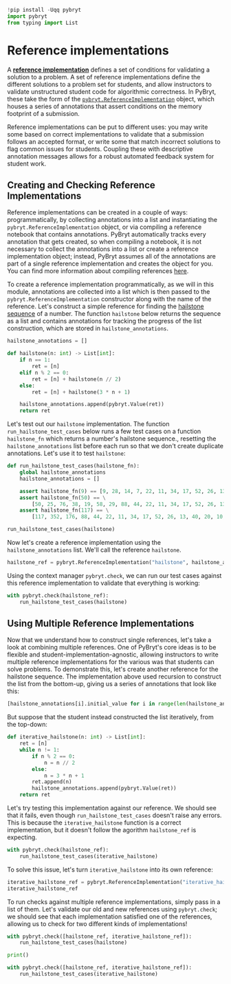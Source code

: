 ```python
!pip install -Uqq pybryt
import pybryt
from typing import List
```

# Reference implementations

A [**reference implementation**](https://microsoft.github.io/pybryt/html/reference_implementations.html) defines a set of conditions for validating a solution to a problem. A set of reference implementations define the different solutions to a problem set for students, and allow instructors to validate unstructured student code for algorithmic correctness. In PyBryt, these take the form of the [`pybryt.ReferenceImplementation`](https://microsoft.github.io/pybryt/html/api_reference.html#pybryt.reference.ReferenceImplementation) object, which houses a series of annotations that assert conditions on the memory footprint of a submission.

Reference implementations can be put to different uses: you may write some based on correct implementations to validate that a submission follows an accepted format, or write some that match incorrect solutions to flag common issues for students. Coupling these with descriptive annotation messages allows for a robust automated feedback system for student work.

## Creating and Checking Reference Implementations

Reference implementations can be created in a couple of ways: programmatically, by collecting annotations into a list and instantiating the `pybryt.ReferenceImplementation` object, or via compiling a reference notebook that contains annotations. PyBryt automatically tracks every annotation that gets created, so when compiling a notebook, it is not necessary to collect the annotations into a list or create a reference implementation object; instead, PyBryt assumes all of the annotations are part of a single reference implementation and creates the object for you. You can find more information about compiling references [here](https://microsoft.github.io/pybryt/html/reference_implementations.html#automatic-reference-creation).

To create a reference implementation programmatically, as we will in this module, annotations are collected into a list which is then passed to the `pybryt.ReferenceImplementation` constructor along with the name of the reference. Let's construct a simple reference for finding the [hailstone sequence](https://en.wikipedia.org/wiki/Collatz_conjecture) of a number. The function `hailstone` below returns the sequence as a list and contains annotations for tracking the progress of the list construction, which are stored in `hailstone_annotations`.


```python
hailstone_annotations = []

def hailstone(n: int) -> List[int]:
    if n == 1:
        ret = [n]
    elif n % 2 == 0:
        ret = [n] + hailstone(n // 2)
    else:
        ret = [n] + hailstone(3 * n + 1)

    hailstone_annotations.append(pybryt.Value(ret))
    return ret
```

Let's test out our `hailstone` implementation. The function `run_hailstone_test_cases` below runs a few test cases on a function `hailstone_fn` which returns a number's hailstone sequence., resetting the `hailstone_annotations` list before each run so that we don't create duplicate annotations. Let's use it to test `hailstone`:


```python
def run_hailstone_test_cases(hailstone_fn):
    global hailstone_annotations
    hailstone_annotations = []

    assert hailstone_fn(9) == [9, 28, 14, 7, 22, 11, 34, 17, 52, 26, 13, 40, 20, 10, 5, 16, 8, 4, 2, 1]
    assert hailstone_fn(50) == \
        [50, 25, 76, 38, 19, 58, 29, 88, 44, 22, 11, 34, 17, 52, 26, 13, 40, 20, 10, 5, 16, 8, 4, 2, 1]
    assert hailstone_fn(117) == \
        [117, 352, 176, 88, 44, 22, 11, 34, 17, 52, 26, 13, 40, 20, 10, 5, 16, 8, 4, 2, 1]

run_hailstone_test_cases(hailstone)
```

Now let's create a reference implementation using the `hailstone_annotations` list. We'll call the reference `hailstone`.


```python
hailstone_ref = pybryt.ReferenceImplementation("hailstone", hailstone_annotations)
```

Using the context manager `pybryt.check`, we can run our test cases against this reference implementation to validate that everything is working:


```python
with pybryt.check(hailstone_ref):
    run_hailstone_test_cases(hailstone)
```

## Using Multiple Reference Implementations

Now that we understand how to construct single references, let's take a look at combining multiple references. One of PyBryt's core ideas is to be flexible and student-implementation-agnostic, allowing instructors to write multiple reference implementations for the various was that students can solve problems. To demonstrate this, let's create another reference for the hailstone sequence. The implementation above used recursion to construct the list from the bottom-up, giving us a series of annotations that look like this:


```python
[hailstone_annotations[i].initial_value for i in range(len(hailstone_annotations)) if i < 20]
```

But suppose that the student instead constructed the list iteratively, from the top-down:


```python
def iterative_hailstone(n: int) -> List[int]:
    ret = [n]
    while n != 1:
        if n % 2 == 0:
            n = n // 2
        else:
            n = 3 * n + 1
        ret.append(n)
        hailstone_annotations.append(pybryt.Value(ret))
    return ret
```

Let's try testing this implementation against our reference. We should see that it fails, even though `run_hailstone_test_cases` doesn't raise any errors. This is because the `iterative_hailstone` function is a correct implementation, but it doesn't follow the agorithm `hailstone_ref` is expecting.


```python
with pybryt.check(hailstone_ref):
    run_hailstone_test_cases(iterative_hailstone)
```

To solve this issue, let's turn `iterative_hailstone` into its own reference:


```python
iterative_hailstone_ref = pybryt.ReferenceImplementation("iterative_hailstone", hailstone_annotations)
iterative_hailstone_ref
```

To run checks against multiple reference implementations, simply pass in a list of them. Let's validate our old and new references using `pybryt.check`; we should see that each implementation satisfied one of the references, allowing us to check for two different kinds of implementations!


```python
with pybryt.check([hailstone_ref, iterative_hailstone_ref]):
    run_hailstone_test_cases(hailstone)

print()

with pybryt.check([hailstone_ref, iterative_hailstone_ref]):
    run_hailstone_test_cases(iterative_hailstone)
```
